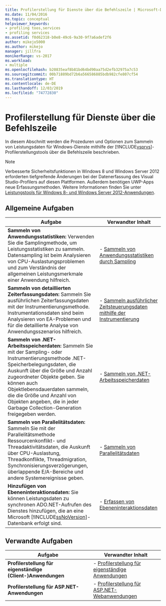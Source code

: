 ```yaml
---
title: Profilerstellung für Dienste über die Befehlszeile | Microsoft-Dokumentation
ms.date: 11/04/2016
ms.topic: conceptual
helpviewer_keywords:
- profiling toos,services
- profiling services
ms.assetid: f0d62318-b0e8-49c6-9a30-9f7a6adef2f6
author: mikejo5000
ms.author: mikejo
manager: jillfra
monikerRange: vs-2017
ms.workload:
- multiple
ms.openlocfilehash: b20835eaf8b81bd64bd90aa75d2efb32975a7c53
ms.sourcegitcommit: 00b71889bd72b6a566586885bdb982cfe807cf54
ms.translationtype: HT
ms.contentlocale: de-DE
ms.lasthandoff: 12/03/2019
ms.locfileid: "74772830"
---
```

# <a name="command-line-profiling-of-services"></a>Profilerstellung für Dienste über die Befehlszeile
In diesem Abschnitt werden die Prozeduren und Optionen zum Sammeln von Leistungsdaten für Windows-Dienste mithilfe der [!INCLUDE[vsprvs](../code-quality/includes/vsprvs_md.md)]-Profilerstellungstools über die Befehlszeile beschrieben.

> [!NOTE]
> Verbesserte Sicherheitsfunktionen in Windows 8 und Windows Server 2012 erforderten tiefgreifende Änderungen bei der Datenerfassung des Visual Studio-Profilers auf diesen Plattformen. Außerdem benötigen UWP-Apps neue Erfassungsmethoden. Weitere Informationen finden Sie unter [Leistungstools für Windows 8- und Windows Server 2012-Anwendungen](../profiling/performance-tools-on-windows-8-and-windows-server-2012-applications.md).

## <a name="common-tasks"></a>Allgemeine Aufgaben

| Aufgabe | Verwandter Inhalt |
| - | - |
| **Sammeln von Anwendungsstatistiken:** Verwenden Sie die Samplingmethode, um Leistungsstatistiken zu sammeln. Datensampling ist beim Analysieren von CPU-Auslastungsproblemen und zum Verständnis der allgemeinen Leistungsmerkmale einer Anwendung hilfreich. | -   [Sammeln von Anwendungsstatistiken durch Sampling](../profiling/collecting-application-statistics-for-services-by-using-the-profiler-sampling-method.md) |
| **Sammeln von detaillierten Zeiterfassungsdaten:** Sammeln Sie ausführlichen Zeiterfassungsdaten mit der Instrumentierungsmethode. Instrumentationsdaten sind beim Analysieren von EA-Problemen und für die detaillierte Analyse von Anwendungsszenarios hilfreich. | -   [Sammeln ausführlicher Zeitsteuerungsdaten mithilfe der Instrumentierung](../profiling/collecting-detailed-timing-data-for-services-by-using-the-instrumentation-method.md) |
| **Sammeln von .NET-Arbeitsspeicherdaten:** Sammeln Sie mit der Sampling- oder Instrumentierungsmethode .NET-Speicherbelegungsdaten, die Auskunft über die Größe und Anzahl zugeordneter Objekte geben. Sie können auch Objektlebensdauerdaten sammeln, die die Größe und Anzahl von Objekten angeben, die in jeder Garbage Collection-Generation freigegeben werden. | -   [Sammeln von .NET-Arbeitsspeicherdaten](../profiling/collecting-memory-data-from-dotnet-framework-services-by-using-the-profiler-command-line.md) |
| **Sammeln von Parallelitätsdaten:** Sammeln Sie mit der Parallelitätsmethode Ressourcenkonflikt- und Threadaktivitätsdaten, die Auskunft über CPU-Auslastung, Threadkonflikte, Threadmigration, Synchronisierungsverzögerungen, überlappende E/A-Bereiche und andere Systemereignisse geben. | -   [Sammeln von Parallelitätsdaten](../profiling/collecting-concurrency-data-for-a-service-by-using-the-profiler-command-line.md) |
| **Hinzufügen von Ebeneninteraktionsdaten:** Sie können Leistungsdaten zu synchronen ADO.NET-Aufrufen des Dienstes hinzufügen, die an eine Microsoft [!INCLUDE[ssNoVersion](../data-tools/includes/ssnoversion_md.md)]-Datenbank erfolgt sind. | -   [Erfassen von Ebeneninteraktionsdaten](../profiling/adding-tier-interaction-data-from-the-command-line.md) |

## <a name="related-tasks"></a>Verwandte Aufgaben

|Aufgabe|Verwandter Inhalt|
|----------|---------------------|
|**Profilerstellung für eigenständige (Client-)Anwendungen**|-   [Profilerstellung für eigenständige Anwendungen](../profiling/command-line-profiling-of-stand-alone-applications.md)|
|**Profilerstellung für ASP.NET-Anwendungen**|-   [Profilerstellung für ASP.NET-Webanwendungen](../profiling/command-line-profiling-of-aspnet-web-applications.md)|
